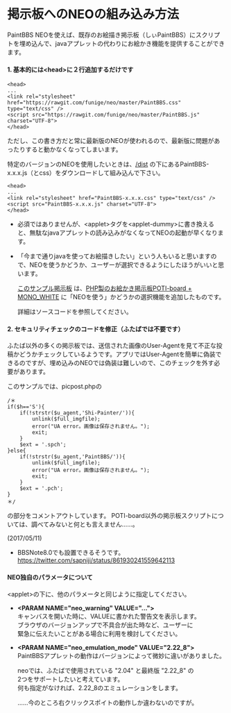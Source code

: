 # 掲示板へのNEOの組み込み方法
PaintBBS NEOを使えば、既存のお絵描き掲示板（しぃPaintBBS）にスクリプトを埋め込んで、javaアプレットの代わりにお絵かき機能を提供することができます。


#### 1. 基本的には&lt;head>に２行追加するだけです

    <head>
    ...
    <link rel="stylesheet" href="https://rawgit.com/funige/neo/master/PaintBBS.css" type="text/css" />
    <script src="https://rawgit.com/funige/neo/master/PaintBBS.js" charset="UTF-8">
    </head>

ただし、この書き方だと常に最新版のNEOが使われるので、最新版に問題があったりすると動かなくなってしまいます。

特定のバージョンのNEOを使用したいときは、[/dist](https://github.com/funige/neo/tree/master/neo/dist) の下にあるPaintBBS-x.x.x.js（とcss）をダウンロードして組み込んで下さい。

    <head>
    ...
    <link rel="stylesheet" href="PaintBBS-x.x.x.css" type="text/css" />
    <script src="PaintBBS-x.x.x.js" charset="UTF-8">
    </head>

* 必須ではありませんが、&lt;applet>タグを&lt;applet-dummy>に書き換えると、無駄なjavaアプレットの読み込みがなくなってNEOの起動が早くなります。

* 「今まで通りjavaを使ってお絵描きしたい」という人もいると思いますので、NEOを使うかどうか、ユーザーが選択できるようにしたほうがいいと思います。

  [このサンプル掲示板](http://neo.websozai.jp/) は、[PHP製のお絵かき掲示板POTI-board + MONO_WHITE](http://www.punyu.net/php/oekaki.php) に「NEOを使う」かどうかの選択機能を追加したものです。  

  詳細はソースコードを参照してください。

#### 2. セキュリティチェックのコードを修正（ふたばでは不要です）
ふたば以外の多くの掲示板では、送信された画像のUser-Agentを見て不正な投稿かどうかチェックしているようです。アプリではUser-Agentを簡単に偽装できるのですが、埋め込みのNEOでは偽装は難しいので、このチェックを外す必要があります。

このサンプルでは、picpost.phpの

    /＊
    if($h=='S'){
        if(!strstr($u_agent,'Shi-Painter/')){
            unlink($full_imgfile);
            error("UA error。画像は保存されません。");
            exit;
        }
        $ext = '.spch';
    }else{
        if(!strstr($u_agent,'PaintBBS/')){
            unlink($full_imgfile);
            error("UA error。画像は保存されません。");
            exit;
        }
        $ext = '.pch';
    }
    ＊/

の部分をコメントアウトしています。
POTI-board以外の掲示板スクリプトについては、調べてみないと何とも言えません……。

(2017/05/11)

- BBSNote8.0でも設置できるそうです。
  https://twitter.com/sapniji/status/861930241559642113


#### NEO独自のパラメータについて

  &lt;applet>の下に、他のパラメータと同じように指定してください。

- __&lt;PARAM NAME="neo_warning" VALUE="...">__  
  キャンバスを開いた時に、VALUEに書かれた警告文を表示します。  
  ブラウザのバージョンアップで不具合が出た時など、ユーザーに  
  緊急に伝えたいことがある場合に利用を検討してください。

- __&lt;PARAM NAME="neo_emulation_mode" VALUE="2.22_8">__  
  PaintBBSアプレットの動作はバージョンによって微妙に違いがありました。  

  neoでは、ふたばで使用されている "2.04" と最終版 "2.22_8" の  
  2つをサポートしたいと考えています。  
  何も指定がなければ、2.22_8のエミュレーションをします。  

  ……今のところ右クリックスポイトの動作しか違わないのですが。
